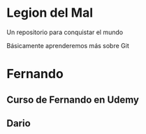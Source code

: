 # Legion del Mal
Un repositorio para conquistar el mundo

Básicamente aprenderemos más sobre Git 


# Fernando


## Curso de Fernando en Udemy

## Dario